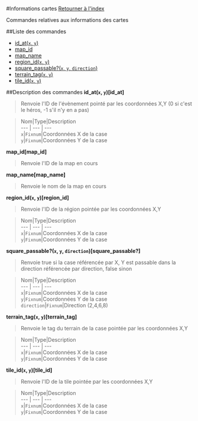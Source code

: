 #Informations cartes
[Retourner à l'index](__command_list.md)

Commandes relatives aux informations des cartes

##Liste des commandes
*    [id_at(`x`, `y`)](#id_at)
*    [map_id](#map_id)
*    [map_name](#map_name)
*    [region_id(`x`, `y`)](#region_id)
*    [square_passable?(`x`, `y`, `direction`)](#square_passable?)
*    [terrain_tag(`x`, `y`)](#terrain_tag)
*    [tile_id(`x`, `y`)](#tile_id)


##Description des commandes
**id_at(`x`, `y`)[id_at]**

> Renvoie l'ID de l'évènement pointé par les coordonnées X,Y (0 si c'est le héros, -1 s'il n'y en a pas)

  
> Nom|Type|Description  
--- | --- | ---  
`x`|`Fixnum`|Coordonnées X de la case  
`y`|`Fixnum`|Coordonnées Y de la case  


**map_id[map_id]**

> Renvoie l'ID de la map en cours

  
> 

**map_name[map_name]**

> Renvoie le nom de la map en cours

  
> 

**region_id(`x`, `y`)[region_id]**

> Renvoie l'ID de la région pointée par les coordonnées X,Y

  
> Nom|Type|Description  
--- | --- | ---  
`x`|`Fixnum`|Coordonnées X de la case  
`y`|`Fixnum`|Coordonnées Y de la case  


**square_passable?(`x`, `y`, `direction`)[square_passable?]**

> Renvoie true si la case référencée par X, Y est passable dans la direction référencée par direction, false sinon

  
> Nom|Type|Description  
--- | --- | ---  
`x`|`Fixnum`|Coordonnées X de la case  
`y`|`Fixnum`|Coordonnées Y de la case  
`direction`|`Fixnum`|Direction (2,4,6,8)  


**terrain_tag(`x`, `y`)[terrain_tag]**

> Renvoie le tag du terrain de la case pointée par les coordonnées X,Y

  
> Nom|Type|Description  
--- | --- | ---  
`x`|`Fixnum`|Coordonnées X de la case  
`y`|`Fixnum`|Coordonnées Y de la case  


**tile_id(`x`, `y`)[tile_id]**

> Renvoie l'ID de la tile pointée par les coordonnées X,Y

  
> Nom|Type|Description  
--- | --- | ---  
`x`|`Fixnum`|Coordonnées X de la case  
`y`|`Fixnum`|Coordonnées Y de la case  


